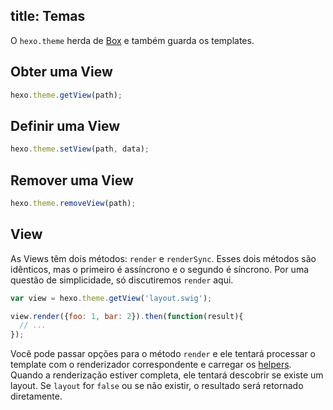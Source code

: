 title: Temas
---

O `hexo.theme` herda de [Box](box.html) e também guarda os templates.

## Obter uma View

``` js
hexo.theme.getView(path);
```

## Definir uma View

``` js
hexo.theme.setView(path, data);
```

## Remover uma View

``` js
hexo.theme.removeView(path);
```

## View

As Views têm dois métodos: `render` e `renderSync`. Esses dois métodos são idênticos, mas o primeiro é assíncrono e o segundo é síncrono. Por uma questão de simplicidade, só discutiremos `render` aqui.

``` js
var view = hexo.theme.getView('layout.swig');

view.render({foo: 1, bar: 2}).then(function(result){
  // ...
});
```

Você pode passar opções para o método `render` e ele tentará processar o template com o renderizador correspondente e carregar os [helpers](helper.html). Quando a renderização estiver completa, ele tentará descobrir se existe um layout. Se `layout` for `false` ou se não existir, o resultado será retornado diretamente.
